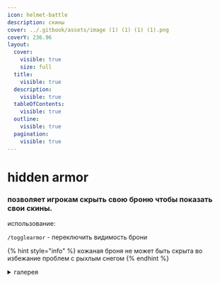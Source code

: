```yaml
---
icon: helmet-battle
description: скины
cover: ../.gitbook/assets/image (1) (1) (1) (1).png
coverY: 236.96
layout:
  cover:
    visible: true
    size: full
  title:
    visible: true
  description:
    visible: true
  tableOfContents:
    visible: true
  outline:
    visible: true
  pagination:
    visible: true
---
```


# hidden armor

### позволяет игрокам скрыть свою броню чтобы показать свои скины.

использование:

`/togglearmor` - переключить видимость брони

{% hint style="info" %}
кожаная броня не может быть скрыта во избежание проблем с рыхлым снегом
{% endhint %}

<details>

<summary>галерея</summary>

![](<../.gitbook/assets/image (2) (1) (1).png>)

<img src="../.gitbook/assets/image (4) (1) (1).png" alt="" data-size="original">

</details>

